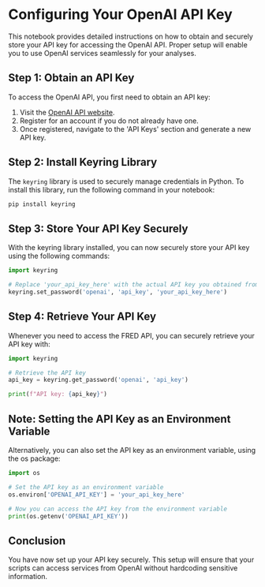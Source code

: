 # Configuring Your OpenAI API Key

This notebook provides detailed instructions on how to obtain and securely 
store your API key for accessing the OpenAI API. Proper setup will enable you 
to use OpenAI services seamlessly for your analyses.

## Step 1: Obtain an API Key

To access the OpenAI API, you first need to obtain an API key:

1. Visit the [OpenAI API website](https://platform.openai.com/).
2. Register for an account if you do not already have one.
3. Once registered, navigate to the 'API Keys' section and generate a new API key.

## Step 2: Install Keyring Library

The `keyring` library is used to securely manage credentials in Python. To 
install this library, run the following command in your notebook:

```sh
pip install keyring
```

## Step 3: Store Your API Key Securely
With the keyring library installed, you can now securely store your API key 
using the following commands:

```python
import keyring

# Replace 'your_api_key_here' with the actual API key you obtained from OpenAI
keyring.set_password('openai', 'api_key', 'your_api_key_here')
```

## Step 4: Retrieve Your API Key
Whenever you need to access the FRED API, you can securely retrieve your API 
key with:

```python
import keyring

# Retrieve the API key
api_key = keyring.get_password('openai', 'api_key')

print(f"API key: {api_key}")
```

## Note: Setting the API Key as an Environment Variable

Alternatively, you can also set the API key as an environment variable, using
the os package:

```python
import os

# Set the API key as an environment variable
os.environ['OPENAI_API_KEY'] = 'your_api_key_here'

# Now you can access the API key from the environment variable
print(os.getenv('OPENAI_API_KEY'))
```

## Conclusion
You have now set up your API key securely. This setup will ensure that your 
scripts can access services from OpenAI without hardcoding sensitive 
information.
